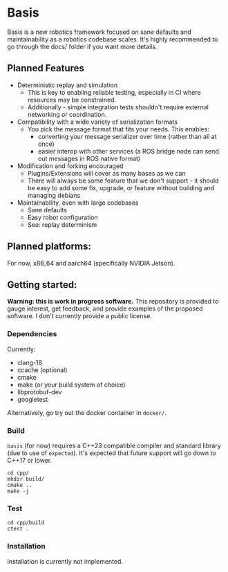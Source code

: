# Basis

Basis is a new robotics framework focused on sane defaults and maintainability as a robotics codebase scales. It's highly recommended to go through the docs/ folder if you want more details.

## Planned Features
- Deterministic replay and simulation
    - This is key to enabling reliable testing, especially in CI where resources may be constrained.
    - Additionally - simple integration tests shouldn't require external networking or coordination.
- Compatibility with a wide variety of serialization formats 
    - You pick the message format that fits your needs. This enables:
        - converting your message serializer over time (rather than all at once)
        - easier interop with other services (a ROS bridge node can send out messages in ROS native format)
- Modification and forking encouraged
    - Plugins/Extensions will cover as many bases as we can
    - There will always be some feature that we don't support - it should be easy to add some fix, upgrade, or feature without building and managing debians
- Maintainability, even with large codebases
    - Sane defaults
    - Easy robot configuration
    - See: replay determinism

## Planned platforms:

For now, x86_64 and aarch64 (specifically NVIDIA Jetson).

## Getting started:

**Warning: this is work in progress software.** This repository is provided to gauge interest, get feedback, and provide examples of the proposed software. I don't currently provide a public license.

### Dependencies
Currently: 
- clang-18
- ccache (optional)
- cmake 
- make (or your build system of choice)
- libprotobuf-dev
- googletest 

Alternatively, go try out the docker container in `docker/`.

### Build

`basis` (for now) requires a C++23 compatible compiler and standard library (due to use of `expected`). It's expected that future support will go down to C++17 or lower.

```
cd cpp/
mkdir build/
cmake ..
make -j
```

### Test
```
cd cpp/build
ctest .
```

### Installation

Installation is currently not implemented.
